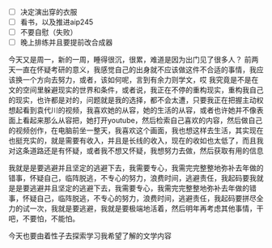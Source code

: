 - [ ] 决定演出穿的衣服
- [ ] 看书，以及推进aip245
- [ ] 不要自慰（失败）
- [ ] 晚上排练并且要提前改合成器

今天又是周一，新的一周，睡得很沉，很累，难道是因为出门见了很多人？
前两天一直在怀疑考研的意义，我感觉自己的出身就不应该做这件不合适的事情，我应该换一个方向去努力，或者，该如何呢，言到有余力则学文，哎
我究竟是不是在文的空间里躲避现实的世界和条件，或者说，我正在不停的重构现实，重构我自己的现实，也许都是对的，问题就是我的选择，都不会太遭，只要我正在把握主动权
想起看到袁代川的视频，我喜欢她的从容，她的生活的从容，或者也许她并不像表面上看起来那么从容把，她打开youtube，然后检索自己喜欢的内容，然后做自己的视频创作，在电脑前坐一整天，我喜欢这个画面，我也想这样去生活，其实现在也挺充实的，就是需要有收入，并且是长线的收入，现在的收如也太低了，而且我对这条道路还是有怀疑，或者我不想又怀疑，我想努力去做，然后获取有用的信息

我就是是要逃避并且坚定的逃避下去，我需要专心，我需完完整整地弥补去年做的错事，怀疑自己，临阵脱逃，不专心的努力，浪费时间，逃避责任，我起码要我就是是要逃避并且坚定的逃避下去，我需要专心，我需完完整整地弥补去年做的错事，怀疑自己，临阵脱逃，不专心的努力，浪费时间，逃避责任，我起码要拼尽全力的试一次，我就是要逃避，我就是要极端地活着，然后明年再考虑其他事情，干吧，不要怕，不能怕。

今天也要由着性子去探索学习我希望了解的文学内容